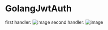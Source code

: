 # GolangJwtAuth
first handler:
![image](https://user-images.githubusercontent.com/61927828/162451081-07b180ad-af57-4157-93c2-150b86ed72c2.png)
second handler:
![image](https://user-images.githubusercontent.com/61927828/162451141-23d07bc5-b0b4-4e81-acc2-42967079f1d1.png)



